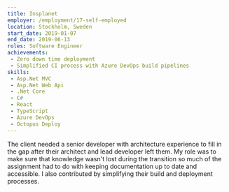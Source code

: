```yaml
---
title: Insplanet
employer: /employment/17-self-employed
location: Stockholm, Sweden
start_date: 2019-01-07
end_date: 2019-06-13
roles: Software Engineer
achievements:
 - Zero down time deployment
 - Simplified CI process with Azure DevOps build pipelines
skills: 
 - Asp.Net MVC
 - Asp.Net Web Api
 - .Net Core
 - C#
 - React
 - TypeScript
 - Azure DevOps
 - Octopus Deploy
---
```

The client needed a senior developer with architecture experience to fill in the gap after their architect and lead developer left them.
My role was to make sure that knowledge wasn't lost during the transition so much of the assignment had to do with keeping documentation up to date and accessible. 
I also contributed by simplifying their build and deployment processes.